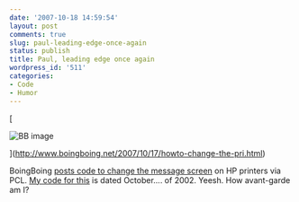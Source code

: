 ```yaml
---
date: '2007-10-18 14:59:54'
layout: post
comments: true
slug: paul-leading-edge-once-again
status: publish
title: Paul, leading edge once again
wordpress_id: '511'
categories:
- Code
- Humor
---
```


[


![BB image](http://www.phfactor.net/wp-pics/insertcoinhp-wpa.jpg)



](http://www.boingboing.net/2007/10/17/howto-change-the-pri.html)

BoingBoing [posts code to change the message screen](http://www.boingboing.net/2007/10/17/howto-change-the-pri.html) on HP printers via PCL. [My code for this](http://www.phfactor.net/code/hpset/) is dated October.... of 2002. Yeesh. How avant-garde am I?
